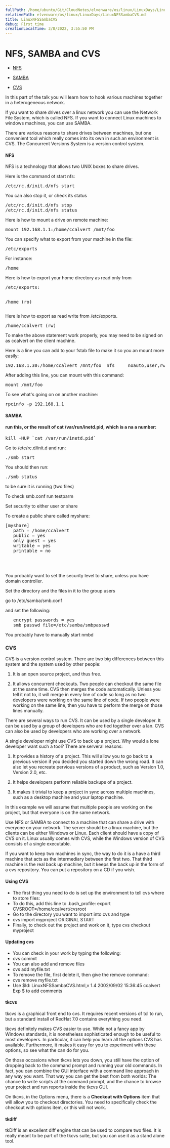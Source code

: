 ```yaml
---
fullPath: /home/ubuntu/Git/CloudNotes/elvenware/os/linux/LinuxDays/LinuxNFSSambaCVS.md
relativePath: elvenware/os/linux/LinuxDays/LinuxNFSSambaCVS.md
title: LinuxNFSSambaCVS
debug: First time
creationLocalTime: 3/8/2022, 3:55:50 PM
---
```


<!-- toc -->
<!-- tocstop -->

<!DOCTYPE HTML PUBLIC "-//W3C//DTD HTML 3.2//EN">
<HTML>
<HEAD>
	<META HTTP-EQUIV="CONTENT-TYPE" CONTENT="text/html; charset=iso-8859-1">
	<TITLE>Files</TITLE>
    <META NAME="AUTHOR" CONTENT="Charlie Calvert">
	<script language="JavaScript" src="/charlie/libs/scripts/MeyerStyleSwitch.js" type="text/javascript"></script>  
	<!--#include virtual="../../scripts/HeaderInfo.html" -->
    <!-- $Id: LinuxNFSSambaCVS.html,v 1.4 2002/09/02 15:36:45 ccalvert Exp $ -->
</HEAD>
<BODY>
<H1>NFS, SAMBA and CVS</H1>
<UL>
	<LI><P STYLE="margin-bottom: 0in"><A HREF="#NFS">NFS</A></P>
	<LI><P STYLE="margin-bottom: 0in"><A HREF="#Samba">SAMBA</A></P>
	<LI><P><A HREF="#cvs">CVS</A></P>
</UL>
<P>In this part of the talk you will learn how to hook various
machines together in a heterogeneous network. 
</P>
<P>If you want to share drives over a linux network you can use the
Network File System, which is called NFS. If you want to connect
Linux machines to windows machines, you can use SAMBA. 
</P>
<P>There are various reasons to share drives between machines, but
one convenient tool which really comes into its own in such an
environment is CVS. The Concurrent Versions System is a version
control system. 
</P>
<H4><A NAME="NFS"></A>NFS</H4>
<P>NFS is a technology that allows two UNIX boxes to share drives. 
</P>
<P>Here is the command ot start nfs:</P>
<PRE>/etc/rc.d/init.d/nfs start</PRE><P>
You can also stop it, or check its status</P>
<PRE>/etc/rc.d/init.d/nfs stop
/etc/rc.d/init.d/nfs status</PRE><P>
Here is how to mount a drive on remote machine:</P>
<PRE>mount 192.168.1.1:/home/ccalvert /mnt/foo</PRE><P>
You can specify what to export from your machine in the file:</P>
<PRE>/etc/exports</PRE><P>
For instance:</P>
<PRE>/home </PRE><P>
Here is how to export your home directory as read only from</P>
<PRE>/etc/exports:

/home (ro)</PRE><P>
Here is how to export as read write from /etc/exports. 
</P>
<PRE>/home/ccalvert (rw)</PRE><P>
To make the above statement work properly, you may need to be signed
on as ccalvert on the client machine.</P>
<P>Here is a line you can add to your fstab file to make it so you an
mount more easily:</P>
<PRE>192.168.1.30:/home/ccalvert /mnt/foo  nfs     noauto,user,rw     0 0</PRE><P>
After adding this line, you can mount with this command:</P>
<PRE>mount /mnt/foo</PRE><P>
To see what's going on on another machine:</P>
<PRE>rpcinfo -p 192.168.1.1</PRE><H4>


<A NAME="Samba"></A>SAMBA</H4>
<H4>run this, or the result of cat /var/run/inetd.pid, which is a na
a number:</H4>
<PRE>kill -HUP `cat /var/run/inetd.pid`</PRE>

<P>Go to /etc/rc.d/init.d and run:</P>
<PRE>./smb start</PRE>
<P>You should then run:</P>
<PRE>./smb status </PRE>
<P>to be sure it is running (two files)</P>
<P>To check smb.conf run testparm</P>
<P>Set security to either user or share</P>
<P>To create a public share called myshare:</P>
<PRE>[myshare]
   path = /home/ccalvert
   public = yes
   only guest = yes
   writable = yes
   printable = no</PRE><P>
<BR><BR>
</P>
<P>You probably want to set the security level to share, unless you
have domain controller.</P>
<P>Set the directory and the files in it to the group users</P>
<P>go to /etc/samba/smb.conf</P>
<P>and set the following:</P>
<PRE>   encrypt passwords = yes
   smb passwd file=/etc/samba/smbpasswd</PRE>
<P>You probably have to manually start nmbd</P>
<H3><A NAME="cvs"></A>CVS</H3>
<P>CVS is a version control system. There are two big differences
between this system and the system used by other people:</P>
<OL>
	<LI><P>It is an open source project, and thus free.</P>
	<LI><P>It allows concurrent checkouts. Two people can checkout the
	same file at the same time. CVS then merges the code automatically.
	Unless you tell it not to, it will merge in every line of code so
	long as no two developers were working on the same line of code. If
	two people were working on the same line, then you have to perform
	the merge on those lines manually.</P>
</OL>


<P>There are several ways to run CVS. It can be used by a single
developer. It can be used by a group of developers who are tied
together over a lan. CVS can also be used by developers who are
working over a network.</P>
<P>A single developer might use CVS to back up a project. Why would a
lone developer want such a tool? There are serveral reasons:</P>
<OL>
	<LI><P>It provides a history of a project. This will allow you to go
	back to a previous version if you decided you started down the wrong
	road. It can also let you recreate pervious versions of a product,
	such as Version 1.0, Version 2.0, etc.</P>
	<LI><P>It helps developers perform reliable backups of a project.</P>
	<LI><P>It makes it trivial to keep a project in sync across multiple
	machines, such as a desktop machine and your laptop machine.</P>
</OL>
<P>In this example we will assume that multiple people are working on
the project, but that everyone is on the same network. 
</P>
<P>Use NFS or SAMBA to connect to a machine that can share a drive
with everyone on your network. The server should be a linux machine,
but the clients can be either Windows or Linux. Each client should
have a copy of CVS on it. Linux usually comes with CVS, while the
Windows version of CVS consists of a single executable.</P>
<P>If you want to keep two machines in sync, the way to do it is a
have a third machine that acts as the intermediary between the first
two. That third machine is the real back up machine, but it keeps the
back up in the form of a cvs repository. You can put a repository on
a CD if you wish.</P>


<H4>Using CVS</H4>
<UL>
<LI>The first thing you need to do is set up the environment to tell cvs where to store files:</LI>
<LI>To do this, add this line to .bash_profile: export CVSROOT=/home/ccalvert/cvsroot</LI>
<LI>Go to the directory you want to import into cvs and type</LI>
<LI>cvs import myproject ORIGINAL START</LI>
<LI>Finally, to check out the project and work on it, type cvs checkout myproject</LI>
</UL>


<H4>Updating cvs</H4>
<UL>
<LI>You can check in your work by typing the following:</LI>
<LI>cvs commit</LI>
<LI>You can also add and remove files</LI>
<LI>cvs add myfile.txt</LI>
<LI>To remove the file, first delete it, then give the remove command:</LI>
<LI>cvs remove myfile.txt</LI>
<LI>Use $Id: LinuxNFSSambaCVS.html,v 1.4 2002/09/02 15:36:45 ccalvert Exp $ to add comments</LI>
</UL>

<H4>tkcvs</H4>
<P>tkcvs is a graphical front end to cvs. It requires recent versions
of tcl to run, but a standard install of RedHat 7.0 contains
everything you need. 
</P>
<P>tkcvs definitely makes CVS easier to use. While not a fancy app by
Windows standards, it is nonetheless sophisticated enough to be
useful to most developers. In particular, it can help you learn all
the options CVS has available. Furthermore, it makes it easy for you
to experiment with these options, so see what the can do for you.</P>
<P>On those occasions when tkcvs lets you down, you still have the
option of dropping back to the command prompt and running your old
commands. In fact, you can combine the GUI interface with a command
line approach in any way you want. That way you can get the best from
both worlds: The chance to write scripts at the command prompt, and
the chance to browse your project and run reports inside the tkcvs
GUI.</P>
<P>On tkcvs, in the Options menu, there is a <B>Checkout with Options</B>
item that will allow you to checkout directories. You need to
specifically check the checkout with options item, or this will not
work.</P>
<H4>tkdiff</H4>
<P>tkDiff is an excellent diff engine that can be used to compare two
files. It is really meant to be part of the tkcvs suite, but you can
use it as a stand alone tool.</P>
<P><BR><BR>
</P>
<H3><BR><BR>
</H3>
</BODY>
</HTML>